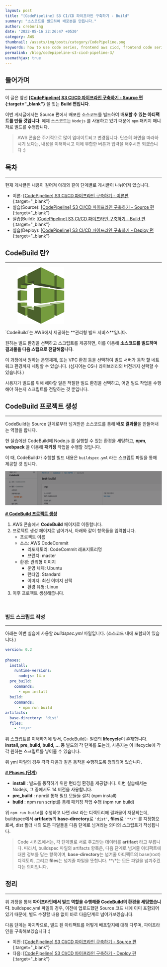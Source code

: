 ```yaml
---
layout: post
title: "[CodePipeline] S3 CI/CD 파이프라인 구축하기 - Build"
summary: "소스코드를 빌드하여 배포본을 만듭니다."
author: creboring
date: '2022-05-16 22:26:47 +0530'
category: AWS
thumbnail: /assets/img/posts/category/CodePipeline.png
keywords: how to use code series, frontend aws cicd, frontend code series
permalink: /blog/codepipeline-s3-cicd-pipeline-3/
usemathjax: true
---
```


## 들어가며
---
이 글은 앞선 **[[CodePipeline] S3 CI/CD 파이프라인 구축하기 - Source 편][link_2]{:target="_blank"}** 을 잇는 **Build 편입니다**. 

이번 게시글에서는 Source 편에서 배포한 소스코드를 빌드하여 **배포할 수 있는 아티팩트를 만들 것입니다**. 예제 소스코드는 `Nodejs` 를 사용하고 있기 때문에 `npm` 패키지 매니저로 빌드를 수행합니다.
> AWS 콘솔은 주기적으로 많이 업데이트되고 변경됩니다. 단순히 화면을 따라하시기 보다는, 내용을 이해하시고 이에 부합한 버튼과 입력을 해주시면 되겠습니다 :)

## 목차
---
현재 게시글은 내용이 길어져 아래와 같이 단계별로 게시글이 나뉘어져 있습니다.
- 이론: [[CodePipeline] S3 CI/CD 파이프라인 구축하기 - 이론편][link_1]{:target="_blank"}
- 실습(Source): [[CodePipeline] S3 CI/CD 파이프라인 구축하기 - Source 편][link_2]{:target="_blank"}
- 실습(Build): [[CodePipeline] S3 CI/CD 파이프라인 구축하기 - Build 편][link_3]{:target="_blank"}
- 실습(Deploy): [[CodePipeline] S3 CI/CD 파이프라인 구축하기 - Deploy 편][link_4]{:target="_blank"}


## CodeBuild 란?
---
<figure>
    <img src="/assets/img/posts/2022-05-17/CodeBuild-icon.png" class="img-fluid" width="150px">
</figure>
`CodeBuild`는 AWS에서 제공하는 **관리형 빌드 서비스**입니다.

원하는 빌드 환경을 선택하고 스크립트를 제공하면, 이를 이용해 **소스코드를 빌드하며 결과물을 다음 스탭으로 전달해줍니다**.

이 과정에서 원하는 운영체제, 또는 VPC 환경 등을 선택하여 빌드 서버가 동작 할 네트워크 환경까지 세팅할 수 있습니다. (심지어는 OS나 라이브러리의 버전까지 선택할 수 있습니다.)

사용자가 빌드를 위해 해야할 일은 적절한 빌드 환경을 선택하고, 어떤 빌드 작업을 수행해야 하는지 스크립트를 전달하는 것 뿐입니다.


## CodeBuild 프로젝트 생성
---
CodeBuild는 Source 단계로부터 넘겨받은 소스코드를 통해 **배포 결과물**을 만들어내는 역할을 합니다. 

현 실습에선 CodeBuild에 Node.js 를 실행할 수 있는 환경을 세팅하고, **npm**, **webpack** 을 이용해 **패키징** 작업을 수행할 것입니다.

이 때, CodeBuild가 수행할 빌드 내용은 `buildspec.yml` 라는 스크립트 파일을 통해 제공할 것 입니다.

<img src="/assets/img/posts/2021-08-17/CodeBuild.png" class="img-fluid"/>

**<u># CodeBuild 프로젝트 생성</u>**
1. AWS 콘솔에서 **CodeBuild** 페이지로 이동합니다.
2. 프로젝트 생성 페이지로 넘어가서, 아래와 같이 항목들을 입력합니다.
   - 프로젝트 이름
   - 소스: AWS CodeCommit
      - 리포지토리: CodeCommit 레포지토리명
      - 브런치: master
   - 환경: 관리형 이미지
      - 운영 체제: Ubuntu
      - 런타임: Standard
      - 이미지: 최신 이미지 선택
      - 환경 유형: Linux
3. 이후 프로젝트 생성해줍니다.

<br>

### 빌드 스크립트 작성
---
아래는 이번 실습에 사용할 *buildspec.yml* 파일입니다. (소스코드 내에 포함되어 있습니다.)
``` yaml
version: 0.2

phases:
  install:
    runtime-versions:
      nodejs: 14.x
  pre_build:
    commands:
      - npm install
  build:
    commands:
      - npm run build
artifacts:
  base-directory: 'dist'
  files:
    - '**/*'
```
위 스크립트를 이해하기에 앞서, CodeBuild는 일련의 **lifecycle**이 존재합니다. **install, pre_build, build, ... 등** 빌드의 각 단계를 도는데, 사용자는 이 lifecycle에 각각 원하는 스크립트를 넣어줄 수 있습니다. 

위 yml 파일의 경우 각각 다음과 같은 동작을 수행하도록 정의되어 있습니다.

**<u># Phases (단계) </u>**
- **install** : 빌드를 동작하기 위한 런타임 환경을 제공합니다. 이번 실습에서는 Nodejs, 그 중에서도 14 버전을 사용합니다.
- **pre_build** : npm을 통해 필요 모듈들 설치 (npm install)
- **build** : npm run script를 통해 패키징 작업 수행 (npm run build)

위 `npm run build`를 수행하고 나면 dist 라는 디렉토리에 결과물이 저장되는데, buildspec에서 **artifacts**의 **base-directory**로 `'dist'`, **files**로 `'**/*'`를 지정함으로써, dist 폴더 내의 모든 파일들을 다음 단계로 넘겨라는 의미의 스크립트가 작성됩니다.

> Code 시리즈에서는, 각 단계별로 서로 주고받는 데이터를 **artifact** 라고 부릅니다. 따라서, buildspec 파일의 artifacts 항목은, 다음 단계로 넘겨줄 아티팩트에 대한 정보를 담는 항목이며, **base-directory**는 넘겨줄 아티팩트의 base(root) 디렉토리, 그리고 **files**는 넘겨줄 파일을 뜻합니다. \*\*/\*는 모든 파일을 넘겨주겠다는 의미입니다.


## 정리
---
위 과정을 통해 **파이프라인에서 빌드 역할을 수행해줄 CodeBuild의 환경을 세팅했습니다**. buildspec.yml 파일의 경우, 이전에 업로드했던 Source 코드 내에 이미 포함되어 있기 때문에, 별도 수정할 내용 없이 바로 다음단계로 넘어가보겠습니다.

다음 단계는 마지막으로, 빌드 된 아티팩트를 어떻게 배포할지에 대해 다루며, 파이프라인을 구축해보겠습니다 :)
- 이전: [[CodePipeline] S3 CI/CD 파이프라인 구축하기 - Source 편][link_2]{:target="_blank"}
- 다음: [[CodePipeline] S3 CI/CD 파이프라인 구축하기 - Deploy 편][link_4]{:target="_blank"}


[link_1]: https://creboring.github.io/blog/codepipeline-s3-cicd-pipeline/
[link_2]: https://creboring.github.io/blog/codepipeline-s3-cicd-pipeline-2/
[link_3]: https://creboring.github.io/blog/codepipeline-s3-cicd-pipeline-3/
[link_4]: https://creboring.github.io/blog/codepipeline-s3-cicd-pipeline-4/